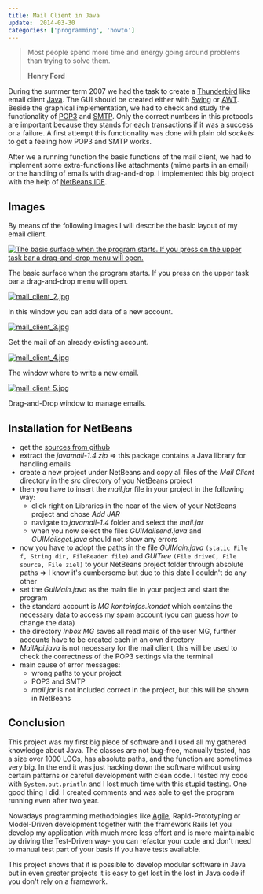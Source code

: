 ```yaml
---
title: Mail Client in Java
update:  2014-03-30
categories: ['programming', 'howto']
---
```


<blockquote>
 <p>Most people spend more time and energy going around problems than trying to solve them.</p>
 <strong>Henry Ford</strong>
</blockquote>

During the summer term 2007 we had the task to create a [Thunderbird](http://www.mozilla.org/en-US/thunderbird) like
email client [Java](http://www.java.com/de/download/manual.jsp).  The GUI should be created either with
[Swing](http://java.sun.com/docs/books/tutorial/uiswing/) or
[AWT](http://java.sun.com/javase/6/docs/technotes/guides/awt/). Beside the graphical implementation, we had to check and
study the functionality of [POP3](http://en.wikipedia.org/wiki/Post_Office_Protocol) and
[SMTP](http://en.wikipedia.org/wiki/Simple_Mail_Transfer_Protocol). Only the correct numbers in this protocols are
important because they stands for each transactions if it was a success or a failure.  A first attempt this
functionality was done with plain old *sockets* to get a feeling how POP3 and SMTP works.


After we a running function the basic functions of the mail client, we had to implement some extra-functions like
attachments (mime parts in an email) or the handling of emails with drag-and-drop. I implemented this big project with
the help of [NetBeans IDE](http://netbeans.org/).


## Images

By means of the following images I will describe the basic layout of my email client.


<a href="http://farm8.staticflickr.com/7228/7257429146_a8e69185f7_b.jpg" title="The basic surface when the program starts.  If you press on the upper task bar a drag-and-drop menu will open." class="fancybox"><img src="http://farm8.staticflickr.com/7228/7257429146_a8e69185f7_z.jpg" class="center" alt="The basic surface when the program starts.  If you press on the upper task bar a drag-and-drop menu will open."/></a>

<div class="caption">The basic surface when the program starts. If you press on the upper task bar a drag-and-drop menu will open.</div>

<a href="http://farm8.staticflickr.com/7071/7257429010_90c8c37b00_z.jpg" title="In this window you can add data of a new account." class="fancybox"><img src="http://farm8.staticflickr.com/7071/7257429010_90c8c37b00.jpg" class="center" alt="mail_client_2.jpg"/></a>

<div class="caption">In this window you can add data of a new account.</div>

<a href="http://farm9.staticflickr.com/8022/7257428772_387fce2670_b.jpg" title="Get the mail of an already existing account." class="fancybox"><img src="http://farm9.staticflickr.com/8022/7257428772_387fce2670.jpg" class="center" alt="mail_client_3.jpg"/></a>

<div class="caption">Get the mail of an already existing account.</div>

<a href="http://farm8.staticflickr.com/7243/7257428880_ebf4f8e24c_z.jpg" title="The window where to write a new email." class="fancybox"><img src="http://farm8.staticflickr.com/7243/7257428880_ebf4f8e24c.jpg" class="center" alt="mail_client_4.jpg"/></a>

<div class="caption">The window where to write a new email.</div>

<a href="http://farm8.staticflickr.com/7088/7257428050_f021ac4ffc.jpg" title="Drag-and-Drop window to manage emails." class="fancybox"><img src="http://farm8.staticflickr.com/7088/7257428050_f021ac4ffc_n.jpg" class="center" alt="mail_client_5.jpg"/></a>

<div class="caption">Drag-and-Drop window to manage emails.</div>


## Installation for NetBeans

- get the [sources from github](https://github.com/wikimatze/mailclient)
- extract the *javamail-1.4.zip* => this package contains a Java library for handling emails
- create a new project under NetBeans and copy all files of the *Mail Client* directory in the *src* directory of you
  NetBeans project
- then you have to insert the *mail.jar* file in your project in the following way:
  - click right on Libraries in the near of the view of your NetBeans project and chose *Add JAR*
  - navigate to *javamail-1.4* folder and select the *mail.jar*
  - when you now select the files *GUIMailsend.java* and *GUIMailsget.java* should not show any errors
- now you have to adopt the paths in the file *GUIMain.java* `(static File f, String dir, FileReader file)` and
  *GUITree* `(File driveC, File source, File ziel)` to your NetBeans project folder through absolute paths => I know
  it's cumbersome but due to this date I couldn't do any other
- set the *GuiMain.java* as the main file in your project and start the program
- the standard account is *MG kontoinfos.kondat* which contains the necessary data to access my spam account (you can
  guess how to change the data)
- the directory *Inbox MG* saves all read mails of the user MG, further accounts have to be created each in an own
  directory
- *MailApi.java* is not necessary for the mail client, this will be used to check the correctness of the POP3
  settings via the terminal
- main cause of error messages:
  - wrong paths to your project
  - POP3 and SMTP
  - *mail.jar* is not included correct in the project, but this will be shown in NetBeans


## Conclusion

This project was my first big piece of software and I used all my gathered knowledge about Java. The classes are not
bug-free, manually tested, has a size over 1000 LOCs, has absolute paths, and the function are sometimes very big. In
the end it was just hacking down the software without using certain patterns or careful development with clean code. I
tested my code with `System.out.println` and I lost much time with this stupid testing. One good thing I did: I
created comments and was able to get the program running even after two year.


Nowadays programming methodologies like [Agile](http://en.wikipedia.org/wiki/Agile_software_development),
Rapid-Prototyping or Model-Driven development together with the framework Rails let you develop my application with much
more less effort and is more maintainable by driving the Test-Driven way- you can refactor your code and don't need
to manual test part of your basis if you have tests available.


This project shows that it is possible to develop modular software in Java but in even greater projects it is easy to
get lost in the lost in Java code if you don't rely on a framework.

